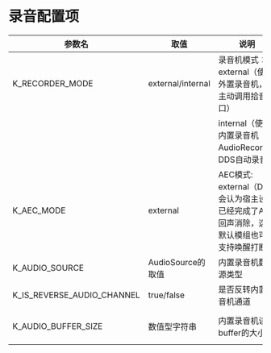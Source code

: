 # 录音配置项

|参数名|取值|说明|默认值|
|-|-|-|-|
| K_RECORDER_MODE | external/internal | 录音机模式：<br>external（使用外置录音机，需主动调用拾音接口） | internal |
| | |internal（使用内置录音机AudioRecord，DDS自动录音） |
| K_AEC_MODE | external | AEC模式:<br>external（DDS会认为宿主设备已经完成了AEC回声消除，选择默认模组也可以支持唤醒打断） | N/A |
| K_AUDIO_SOURCE | AudioSource的取值 | 内置录音机数据源类型 | AudioSource.DEFAULT |
| K_IS_REVERSE_AUDIO_CHANNEL | true/false | 是否反转内置录音机通道 | false |
| K_AUDIO_BUFFER_SIZE | 数值型字符串 | 内置录音机读buffer的大小 | 通道数<br>* 16/8 * 16000 * 100/1000 B |
 